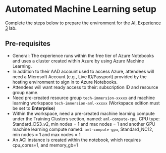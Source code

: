 # Automated Machine Learning setup

Complete the steps below to prepare the environment for the [AI, Experience 3](../../../ai-exp3/README.md) lab.

## Pre-requisites

- General: The experience runs within the free tier of Azure Notebooks and uses a cluster created within Azure by using Azure Machine Learning.
- In addition to their AAD account used to access Azure, attendees will need a Microsoft Account (e.g., Live ID/Passport) provided by the hosting environment to sign in to Azure Notebooks.
- Attendees will want ready access to their: subscription ID and resource group name.
- Need pre-created resource group `tech-immersion-xxxxx` and machine learning workspace `tech-immersion-aml-xxxxx` (Workspace edition must be set to **Enterprise**)
- Within the workspace, need a pre-created machine learning compute under the Training Clusters section, named: `aml-compute-cpu`, CPU type: Standard_DS3_v2, min nodes = 1 and max nodes = 1 and another GPU machine learning compute named: `aml-compute-gpu`, Standard_NC12, min nodes = 1 and max nodes = 1
- An ACI instance is created within the notebook, which requires cpu_cores=1, and memory_gb=1
